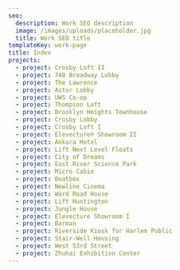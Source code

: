 ```yaml
---
seo:
  description: Work SEO description
  image: /images/uploads/placeholder.jpg
  title: Work SEO title
templateKey: work-page
title: Index
projects:
  - project: Crosby Loft II
  - project: 740 Broadway Lobby
  - project: The Lawrence
  - project: Astor Lobby
  - project: UWS Co-op
  - project: Thompson Loft
  - project: Brooklyn Heights Townhouse
  - project: Crosby Lobby
  - project: Crosby Loft I
  - project: Elevecture® Showroom II
  - project: Ankara Hotel
  - project: Lift Next Level Floats
  - project: City of Dreams
  - project: East River Science Park
  - project: Micro Cabin
  - project: Boatbox
  - project: Newline Cinema
  - project: Ward Road House
  - project: Lift Huntington
  - project: Jungle House
  - project: Elevecture Showroom I
  - project: Barman
  - project: Riverside Kiosk for Harlem Public
  - project: Stair-Well Housing
  - project: West 53rd Street
  - project: Zhuhai Exhibition Center
---
```


